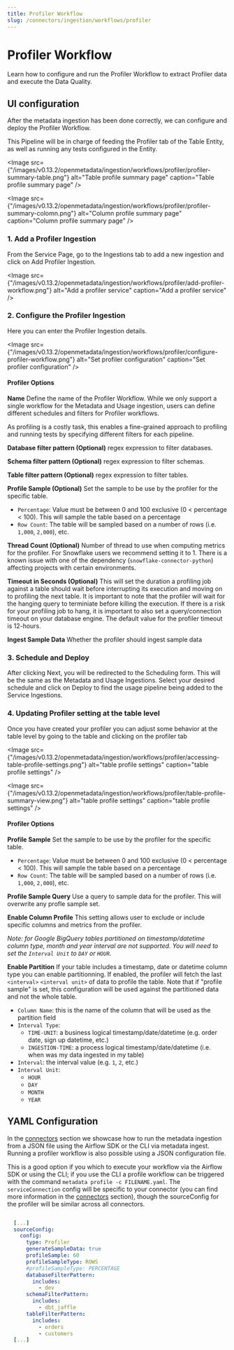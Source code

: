 ```yaml
---
title: Profiler Workflow
slug: /connectors/ingestion/workflows/profiler
---
```


# Profiler Workflow

Learn how to configure and run the Profiler Workflow to extract Profiler data and execute the Data Quality.

## UI configuration
After the metadata ingestion has been done correctly, we can configure and deploy the Profiler Workflow.

This Pipeline will be in charge of feeding the Profiler tab of the Table Entity, as well as running any tests configured in the Entity.

<Image
    src={"/images/v0.13.2/openmetadata/ingestion/workflows/profiler/profiler-summary-table.png"}
    alt="Table profile summary page"
    caption="Table profile summary page"
/>

<Image
    src={"/images/v0.13.2/openmetadata/ingestion/workflows/profiler/profiler-summary-colomn.png"}
    alt="Column profile summary page"
    caption="Column profile summary page"
/>


### 1. Add a Profiler Ingestion
From the Service Page, go to the Ingestions tab to add a new ingestion and click on Add Profiler Ingestion.

<Image
    src={"/images/v0.13.2/openmetadata/ingestion/workflows/profiler/add-profiler-workflow.png"}
    alt="Add a profiler service"
    caption="Add a profiler service"
/>

### 2. Configure the Profiler Ingestion
Here you can enter the Profiler Ingestion details.

<Image
    src={"/images/v0.13.2/openmetadata/ingestion/workflows/profiler/configure-profiler-workflow.png"}
    alt="Set profiler configuration"
    caption="Set profiler configuration"
/>

#### Profiler Options
**Name**
Define the name of the Profiler Workflow. While we only support a single workflow for the Metadata and Usage ingestion, users can define different schedules and filters for Profiler workflows.

As profiling is a costly task, this enables a fine-grained approach to profiling and running tests by specifying different filters for each pipeline.

**Database filter pattern (Optional)**
regex expression to filter databases.

**Schema filter pattern (Optional)**
regex expression to filter schemas.

**Table filter pattern (Optional)**
regex expression to filter tables.

**Profile Sample (Optional)**
Set the sample to be use by the profiler for the specific table.
- `Percentage`: Value must be between 0 and 100 exclusive (0 < percentage < 100). This will sample the table based on a percentage
- `Row Count`: The table will be sampled based on a number of rows (i.e. `1,000`, `2,000`), etc.

**Thread Count (Optional)**
Number of thread to use when computing metrics for the profiler. For Snowflake users we recommend setting it to 1. There is a known issue with one of the dependency (`snowflake-connector-python`) affecting projects with certain environments. 

**Timeout in Seconds (Optional)**
This will set the duration a profiling job against a table should wait before interrupting its execution and moving on to profiling the next table. It is important to note that the profiler will wait for the hanging query to terminiate before killing the execution. If there is a risk for your profiling job to hang, it is important to also set a query/connection timeout on your database engine. The default value for the profiler timeout is 12-hours.

**Ingest Sample Data**
Whether the profiler should ingest sample data

### 3. Schedule and Deploy
After clicking Next, you will be redirected to the Scheduling form. This will be the same as the Metadata and Usage Ingestions. Select your desired schedule and click on Deploy to find the usage pipeline being added to the Service Ingestions.

### 4. Updating Profiler setting at the table level
Once you have created your profiler you can adjust some behavior at the table level by going to the table and clicking on the profiler tab 

<Image
    src={"/images/v0.13.2/openmetadata/ingestion/workflows/profiler/accessing-table-profile-settings.png"}
    alt="table profile settings"
    caption="table profile settings"
/>

<Image
    src={"/images/v0.13.2/openmetadata/ingestion/workflows/profiler/table-profile-summary-view.png"}
    alt="table profile settings"
    caption="table profile settings"
/>

#### Profiler Options
**Profile Sample**
Set the sample to be use by the profiler for the specific table.
- `Percentage`: Value must be between 0 and 100 exclusive (0 < percentage < 100). This will sample the table based on a percentage
- `Row Count`: The table will be sampled based on a number of rows (i.e. `1,000`, `2,000`), etc.

**Profile Sample Query**
Use a query to sample data for the profiler. This will overwrite any profle sample set.

**Enable Column Profile**
This setting allows user to exclude or include specific columns and metrics from the profiler.

*Note: for Google BigQuery tables partitioned on timestamp/datetime column type, month and year interval are not supported. You will need to set the `Interval Unit` to `DAY` or `HOUR`.*

**Enable Partition**
If your table includes a timestamp, date or datetime column type you can enable partitionning. If enabled, the profiler will fetch the last `<interval>` `<interval unit>` of data to profile the table. Note that if "profile sample" is set, this configuration will be used against the partitioned data and not the whole table.
- `Column Name`: this is the name of the column that will be used as the partition field
- `Interval Type`:
  - `TIME-UNIT`: a business logical timestamp/date/datetime (e.g. order date, sign up datetime, etc.)
  - `INGESTION-TIME`: a process logical timestamp/date/datetime (i.e. when was my data ingested in my table)
- `Interval`: the interval value (e.g. `1`, `2`, etc.)
- `Interval Unit`: 
  - `HOUR`
  - `DAY`
  - `MONTH`
  - `YEAR`


## YAML Configuration

In the [connectors](/connectors) section we showcase how to run the metadata ingestion from a JSON file using the Airflow SDK or the CLI via metadata ingest. Running a profiler workflow is also possible using a JSON configuration file.

This is a good option if you which to execute your workflow via the Airflow SDK or using the CLI; if you use the CLI a profile workflow can be triggered with the command `metadata profile -c FILENAME.yaml`. The `serviceConnection` config will be specific to your connector (you can find more information in the [connectors](/connectors) section), though the sourceConfig for the profiler will be similar across all connectors.

```yaml

  [...]
  sourceConfig:
    config:
      type: Profiler
      generateSampleData: true
      profileSample: 60
      profileSampleType: ROWS
      #profileSampleType: PERCENTAGE
      databaseFilterPattern: 
        includes: 
          - dev
      schemaFilterPattern:
        includes: 
          - dbt_jaffle
      tableFilterPattern:
        includes: 
          - orders
          - customers
  [...]
```
